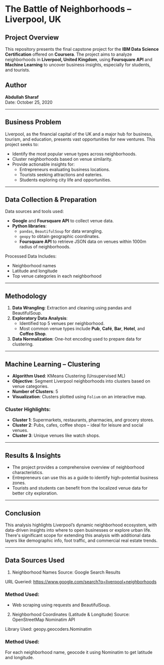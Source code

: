 
# The Battle of Neighborhoods – Liverpool, UK

## Project Overview

This repository presents the final capstone project for the **IBM Data Science Certification** offered on **Coursera**. The project aims to analyze neighborhoods in **Liverpool, United Kingdom**, using **Foursquare API** and **Machine Learning** to uncover business insights, especially for students, and tourists.

## Author

**Abdullah Sharaf**  
Date: October 25, 2020

---

## Business Problem

Liverpool, as the financial capital of the UK and a major hub for business, tourism, and education, presents vast opportunities for new ventures. This project seeks to:
- Identify the most popular venue types across neighborhoods.
- Cluster neighborhoods based on venue similarity.
- Provide actionable insights for:
  - Entrepreneurs evaluating business locations.
  - Tourists seeking attractions and eateries.
  - Students exploring city life and opportunities.

---

## Data Collection & Preparation

Data sources and tools used:
- **Google** and **Foursquare API** to collect venue data.
- **Python libraries**: 
  - `pandas`, `BeautifulSoup` for data wrangling.
  - `geopy` to obtain geographic coordinates.
  - **Foursquare API** to retrieve JSON data on venues within 1000m radius of neighborhoods.

Processed Data Includes:
- Neighborhood names
- Latitude and longitude
- Top venue categories in each neighborhood

---

## Methodology

1. **Data Wrangling**: Extraction and cleaning using pandas and BeautifulSoup.
2. **Exploratory Data Analysis**: 
   - Identified top 5 venues per neighborhood.
   - Most common venue types include **Pub**, **Café**, **Bar**, **Hotel**, and **Coffee Shop**.
3. **Data Normalization**: One-hot encoding used to prepare data for clustering.

---

## Machine Learning – Clustering

- **Algorithm Used**: KMeans Clustering (Unsupervised ML)
- **Objective**: Segment Liverpool neighborhoods into clusters based on venue categories.
- **Number of Clusters**: 5
- **Visualization**: Clusters plotted using `Folium` on an interactive map.

### Cluster Highlights:
- **Cluster 1**: Supermarkets, restaurants, pharmacies, and grocery stores.
- **Cluster 2**: Pubs, cafes, coffee shops – ideal for leisure and social venues.
- **Cluster 3**: Unique venues like watch shops.

---

## Results & Insights

- The project provides a comprehensive overview of neighborhood characteristics.
- Entrepreneurs can use this as a guide to identify high-potential business zones.
- Tourists and students can benefit from the localized venue data for better city exploration.

---

## Conclusion

This analysis highlights Liverpool’s dynamic neighborhood ecosystem, with data-driven insights into where to open businesses or explore urban life. There's significant scope for extending this analysis with additional data layers like demographic info, foot traffic, and commercial real estate trends.

---

## Data Sources Used
1. Neighborhood Names
Source: Google Search Results

URL Queried:
https://www.google.com/search?q=liverpool+neighborhoods

### Method Used:

- Web scraping using requests and BeautifulSoup.

2. Neighborhood Coordinates (Latitude & Longitude)
Source: OpenStreetMap Nominatim API

Library Used: geopy.geocoders.Nominatim

### Method Used:

For each neighborhood name, geocode it using Nominatim to get latitude and longitude.
